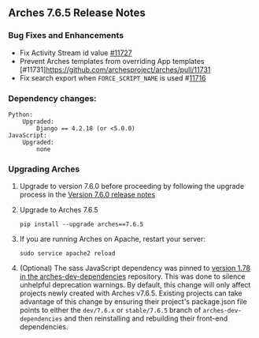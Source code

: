 ## Arches 7.6.5 Release Notes

### Bug Fixes and Enhancements

- Fix Activity Stream id value [#11727](https://github.com/archesproject/arches/issues/11727)
- Prevent Arches templates from overriding App templates [#11731]https://github.com/archesproject/arches/pull/11731
- Fix search export when `FORCE_SCRIPT_NAME` is used #[11716](https://github.com/archesproject/arches/issues/11716)

### Dependency changes:

```
Python:
    Upgraded:
        Django == 4.2.18 (or <5.0.0)
JavaScript:
    Upgraded:
        none
```

### Upgrading Arches

1. Upgrade to version 7.6.0 before proceeding by following the upgrade process in the [Version 7.6.0 release notes](https://github.com/archesproject/arches/blob/dev/7.6.x/releases/7.6.0.md)

2. Upgrade to Arches 7.6.5

    ```
    pip install --upgrade arches==7.6.5
    ```

3. If you are running Arches on Apache, restart your server:
    ```
    sudo service apache2 reload
    ```

4. (Optional) The sass JavaScript dependency was pinned to [version 1.78 in the arches-dev-dependencies](https://github.com/archesproject/arches-dev-dependencies/pull/32) repository. This was done to silence unhelpful deprecation warnings. By default, this change will only affect projects newly created with Arches v7.6.5. Existing projects can take advantage of this change by ensuring their project's package.json file points to either the `dev/7.6.x` or `stable/7.6.5` branch of `arches-dev-dependencies` and then reinstalling and rebuilding their front-end dependencies.

